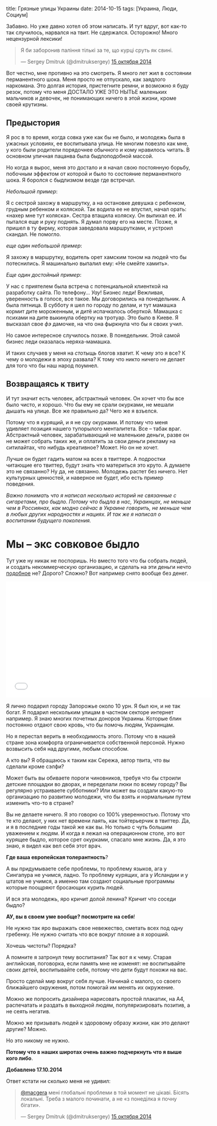 title: Грязные улицы Украины
date: 2014-10-15
tags: [Украина, Люди, Cоциум]

Забавно. Но уже давно хотел об этом написать. И тут вдруг, вот как-то так случилось, нарвался на твит. Не сдержался. Осторожно! Много нецензурной лексики!

<div class="tweet">
    <blockquote class="twitter-tweet" lang="ru"><p>Я би заборонив паління тількі за те, що курці сруть як свині.</p>&mdash; Sergey Dmitruk (@dmitruksergey) <a href="https://twitter.com/dmitruksergey/status/522412007224786945">15 октября 2014</a></blockquote>
    <script async src="//platform.twitter.com/widgets.js" charset="utf-8"></script>
</div>

Вот честно, мне противно на это смотреть. Я много лет жил в состоянии перманентного шока. Меня просто не отпускало, как заядлого наркомана. Это долгая история, пристегните ремни, и возможно я буду резок, потому что меня ДОСТАЛО УЖЕ ЭТО НЫТЬЕ маленьких мальчиков и девочек, не понимающих ничего в этой жизни, кроме своей крутизны.

## Предыстория

Я рос в то время, когда совка уже как бы не было, и молодежь была в ужасных условиях, ее воспитывала улица. Не многим повезло как мне, у кого были родители порядочнее обычного и кому нравилось читать. В основном уличная пацанва была быдлоподобной массой.

Но когда я вырос, меня это достало и я начал свою постоянную борьбу, побочным эффектом от которой и было то состояние перманентного шока. Я боролся с быдлизмом везде где встречал. 

*Небольшой пример*:

Я с сестрой захожу в маршрутку, а на остановке девушка с ребенком, грудным ребенком и коляской. Так водила ее не впустил, начал орать: «нахер мне тут коляска». Сестра втащила коляску. Он выпихал ее. И пытался еще и руку поднять. Я думал порву его на месте. Позже, я пришел в ту фирму, которая заведовала маршрутками, и устроил скандал. Не помогло.

*еще один небольшой пример*:

Я захожу в маршрутку, водитель орет хамским тоном на людей что бы потеснились. Я машинально выпалил ему: «Не смейте хамить».

*Еще один достойный пример*:

У нас с приятелем была встреча с потенциальной клиенткой на разработку сайта. По телефону… *Уау*! Бизнес леди! Вежливая, уверенность в голосе, все такое. Мы договорились на понедельник. А была пятница. В субботу я шел по городу по делам, и тут мамашка кормит дите мороженным, и дитё испачкалось оберткой. Мамашка с психами на дите выкинула обертку на тротуар. Это было в Киеве. Я высказал свое *фэ* дамочке, на что она фыркнула что бы я своих учил.

Но самое интересное случилось позже. В понедельник. Этой самой бизнес леди оказалась неряха-мамашка.

И таких случаев у меня на *стотыщь* блогов хватит. К чему это я все? К чему о молодежи в эпоху развала? К тому что никто ничего не делает для того что бы наш народ поумнел.

## Возвращаясь к твиту

И тут значит есть человек, абстрактный человек. Он хочет что бы все было чисто, и хорошо. Что бы ему не срали окурками, не мешали дышать на улице. Все же правильно да? Чего же я взъелся.

Потому что я курящий, и я не сру окурками. И потому что меня удивляет позиция нашего тупорылого менталитета. Все – табак враг. Абстрактный человек, зарабатывающий не маленькие деньги, разве он не может собрать таких же, и оплатить за свои деньги рекламу на ситилайтах, что нибудь креативное? Может. Но он не хочет.

Лучше он будет гадить матом на всех в твиттере. А подростки читающие его твиттер, будут знать что материться это круто. А думаете это не связанно? Ну да, не связанно. Молодежь растет без ничего. Нет культурных ценностей, и наверное не будет, ибо есть пример поведения.

*Важно понимать что я написал несколько историй не связанные с сигаретами, про быдло. Потому что быдла в нас, Украинцах, не меньше чем в Россиянах, как модно сейчас в Украине говорить, не меньше чем в любых других народностях и нациях. И так же я написал о воспитании будущего поколения.*

# Мы – экс совковое быдло

Тут уже ну никак не поспоришь. Но вместо того что бы собрать людей, и создать некоммерческую организацию, и сделать на эти деньги нечто [подобное](http://macgera.name/post/sotsialnaya-reklama/) не? Дорого? Сложно? Вот например снято вообще без денег.

<div class="if">
    <iframe width="560" height="315" src="//www.youtube.com/embed/hKhxgIK8k1g" frameborder="0" allowfullscreen></iframe>
</div>

Я лично подарил городу Запорожье около 10 урн. Я был юн, и не так богат. Я подарил нескольким улицам в частном секторе интернет например. Я знаю многих почетных доноров Украины. Которые блин постоянно отдают свою кровь, что бы помочь людям, Украинцам. 

Но я перестал верить в необходимость этого. Потому что в нашей стране зона комфорта ограничивается собственной персоной. Нужно возвысить себя над другими, любым способом.

А кто вы? Я обращаюсь к таким как Сережа, автор твита, что вы сделали кроме сэлфи?

Может быть вы обиваете пороги чиновников, требуя что бы строили детские площадки во дворах, и переделали люки по всему городу? Вы регулярно устраиваете субботники? Или может вы создали какую-то организацию по развитию молодежи, что бы взять и нормальным путем изменить что-то в стране?

Вы не делаете ничего. Я это говорю со 100% уверенностью. Потому что те кто делают, у них нет времени лаять, как тойтерьерчик в твиттер. Да, и я в последние годы такой же как вы. Но только с чуть большим уважением к людям. И когда я лежал на операционном столе, это вот курящее быдло, которое срет окурками, спасало мне жизнь. Да, я это знаю, я видел как вел себя этот врач.

**Где ваша европейская толерантность**?

А вы придумываете себе проблемы, то проблему языков, ага у Сингапура не учимся, ладно. То проблему курящих, ага у Исландии и у штатов не учимся, а именно там создают социальные программы которые поощряют бросающих курить людей.

И вся эта молодежь, яро кричит долой ленина? Кричит что соседи быдло?

**АУ, вы в своем уме вообще? посмотрите на себя**!

Не нужно так яро выражать свое невежество, сметать всех под одну гребенку. Не нужно считать что все вокруг плохие а я хороший.

Хочешь чистоты? Порядка?

А помните я затронул тему воспитания? Так вот я к чему. Старая английская, поговорка, если память мне не изменят: не воспитывайте своих детей, воспитывайте себя, потому что дети будут похожи на вас. 

Просто сделай мир вокруг себя лучше. Начинай с малого, со своего ближайшего окружения, потом помогай им менять их окружение.

Можно же попросить дизайнера нарисовать простой плакатик, на А4, распечатать и раздать в выходной людям, популяризировать позитив, а не сеять негатив.

Можно же призывать людей к здоровому образу жизни, как это делают другие? Можно. 

Но это никому не нужно.

**Потому что в наших широтах очень важно подчеркнуть что я выше кого либо**.

**Добавлено 17.10.2014**

Ответ кстати ни сколько меня не удивил:

<div class="tweet">
    <blockquote class="twitter-tweet" data-conversation="none" lang="ru"><p><a href="https://twitter.com/macgera">@macgera</a> мені глобальні проблеми в той момент не цікаві. Бісять локальні. Треба з малого починати, а не «з понеділка я почну бігати».</p>&mdash; Sergey Dmitruk (@dmitruksergey) <a href="https://twitter.com/dmitruksergey/status/522477015103193088">15 октября 2014</a></blockquote>
    <script async src="//platform.twitter.com/widgets.js" charset="utf-8"></script>
</div>